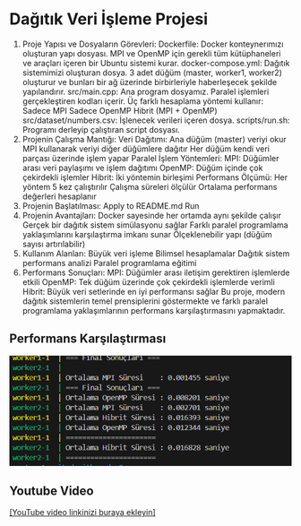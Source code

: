 # Dağıtık Veri İşleme Projesi

1. Proje Yapısı ve Dosyaların Görevleri:
Dockerfile: Docker konteynerımızı oluşturan yapı dosyası. MPI ve OpenMP için gerekli tüm kütüphaneleri ve araçları içeren bir Ubuntu sistemi kurar.
docker-compose.yml: Dağıtık sistemimizi oluşturan dosya. 3 adet düğüm (master, worker1, worker2) oluşturur ve bunları bir ağ üzerinde birbirleriyle haberleşecek şekilde yapılandırır.
src/main.cpp: Ana program dosyamız. Paralel işlemleri gerçekleştiren kodları içerir. Üç farklı hesaplama yöntemi kullanır:
Sadece MPI
Sadece OpenMP
Hibrit (MPI + OpenMP)
src/dataset/numbers.csv: İşlenecek verileri içeren dosya.
scripts/run.sh: Programı derleyip çalıştıran script dosyası.
2. Projenin Çalışma Mantığı:
Veri Dağıtımı:
Ana düğüm (master) veriyi okur
MPI kullanarak veriyi diğer düğümlere dağıtır
Her düğüm kendi veri parçası üzerinde işlem yapar
Paralel İşlem Yöntemleri:
MPI: Düğümler arası veri paylaşımı ve işlem dağıtımı
OpenMP: Düğüm içinde çok çekirdekli işlemler
Hibrit: İki yöntemin birleşimi
Performans Ölçümü:
Her yöntem 5 kez çalıştırılır
Çalışma süreleri ölçülür
Ortalama performans değerleri hesaplanır
3. Projenin Başlatılması:
Apply to README.md
Run
4. Projenin Avantajları:
Docker sayesinde her ortamda aynı şekilde çalışır
Gerçek bir dağıtık sistem simülasyonu sağlar
Farklı paralel programlama yaklaşımlarını karşılaştırma imkanı sunar
Ölçeklenebilir yapı (düğüm sayısı artırılabilir)
5. Kullanım Alanları:
Büyük veri işleme
Bilimsel hesaplamalar
Dağıtık sistem performans analizi
Paralel programlama eğitimi
6. Performans Sonuçları:
MPI: Düğümler arası iletişim gerektiren işlemlerde etkili
OpenMP: Tek düğüm üzerinde çok çekirdekli işlemlerde verimli
Hibrit: Büyük veri setlerinde en iyi performansı sağlar
Bu proje, modern dağıtık sistemlerin temel prensiplerini göstermekte ve farklı paralel programlama yaklaşımlarının performans karşılaştırmasını yapmaktadır.

## Performans Karşılaştırması
![Performans Karşılaştırması](karsılaştırma.png)
## Youtube Video
[[YouTube video linkinizi buraya ekleyin] ](https://youtu.be/k2RzS3ZswTc)
